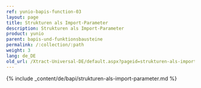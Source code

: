 ```yaml
---
ref: yunio-bapis-function-03
layout: page
title: Strukturen als Import-Parameter
description: Strukturen als Import-Parameter
product: yunio
parent: bapis-und-funktionsbausteine
permalink: /:collection/:path
weight: 3
lang: de_DE
old_url: /Xtract-Universal-DE/default.aspx?pageid=strukturen-als-import-parameter
---
```

{% include _content/de/bapi/strukturen-als-import-parameter.md %}
